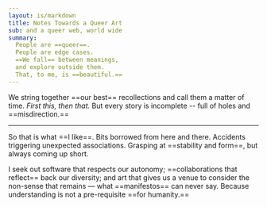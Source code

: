 ```yaml
---
layout: is/markdown
title: Notes Towards a Queer Art
sub: and a queer web, world wide
summary:
  People are ==queer==.
  People are edge cases.
  ==We fall== between meanings,
  and explore outside them.
  That, to me, is ==beautiful.==
---
```


We string together ==our best== recollections
and call them a matter of time.
_First this, then that._
But every story is incomplete --
full of holes and ==misdirection.==

------

So that is what ==I like==.
Bits borrowed from here and there.
Accidents triggering unexpected associations.
Grasping at ==stability and form==,
but always coming up short.

I seek out
software that respects our autonomy;
==collaborations that reflect== back our diversity;
and art that gives us a venue to consider
the <black-out>non-sense</black-out>
that remains —
what ==manifestos== can never say.
Because understanding is not
a pre-requisite ==for humanity.==
